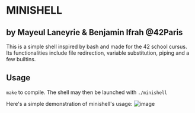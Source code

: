 # MINISHELL

## by Mayeul Laneyrie & Benjamin Ifrah @42Paris

This is a simple shell inspired by bash and made for the 42 school cursus.
Its functionalities include file redirection, variable substitution, piping and
a few builtins.

## Usage

`make` to compile. The shell may then be launched with `./minishell`

Here's a simple demonstration of minishell's usage:
![image](https://github.com/user-attachments/assets/1f710dbc-c55d-4338-b8af-4383e40f7389)

